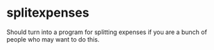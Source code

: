 # splitexpenses
Should turn into a program for splitting expenses if you are a bunch of people who may want to do this.
